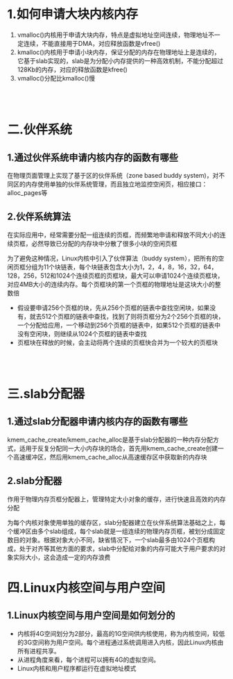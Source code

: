 # 1.如何申请大块内核内存

1. vmalloc()内核用于申请大块内存，特点是虚拟地址空间连续，物理地址不一定连续，不能直接用于DMA，对应释放函数是vfree()
2. kmalloc()内核用于申请小块内存，保证分配的内存在物理地址上是连续的，它基于slab实现的，slab是为分配小内存提供的一种高效机制，不能分配超过128Kb的内存，对应的释放函数是kfree()
3. vmalloc()分配比kmalloc()慢

<br>
<br>

# 二.伙伴系统

## 1.通过伙伴系统申请内核内存的函数有哪些

在物理页面管理上实现了基于区的伙伴系统（zone based buddy system)，对不同区的内存使用单独的伙伴系统管理，而且独立地监控空闲页，相应接口：alloc_pages等

## 2.伙伴系统算法

在实际应用中，经常需要分配一组连续的页框，而频繁地申请和释放不同大小的连续页框，必然导致已分配的内存块中分散了很多小块的空闲页框

为了避免这种情况，Linux内核中引入了伙伴算法（buddy system），把所有的空闲页框分组为11个块链表，每个块链表包含大小为1，2，4，8，16，32，64，128，256，512和1024个连续页框的页框块，最大可以申请1024个连续页框块，对应4MB大小的连续内存。每个页框块的第一个页框的物理地址是这块大小的整数倍

* 假设要申请256个页框的块，先从256个页框的链表中查找空闲块，如果没有，就去512个页框的链表中查找，找到了则将页框分为2个256个页框的块，一个分配给应用，一个移动到256个页框的链表中，如果512个页框的链表中没有空闲块，则继续从1024个页框的链表中查找
* 页框块在释放的时候，会主动将两个连续的页框快合并为一个较大的页框块

<br>
<br>

# 三.slab分配器

## 1.通过slab分配器申请内核内存的函数有哪些

kmem_cache_create/kmem_cache_alloc是基于slab分配器的一种内存分配方式，适用于反复分配同一大小内存块的场合，首先用kmem_cache_create创建一个高速缓冲区，然后用kmem_cache_alloc从高速缓存区中获取新的内存块

## 2.slab分配器

作用于物理内存页框分配器上，管理特定大小对象的缓存，进行快速且高效的内存分配

为每个内核对象使用单独的缓存区，slab分配器建立在伙伴系统算法基础之上，每个缓冲区由多个slab组成，每个slab就是一组连续的物理内存页框，被划分成固定数目的对象。根据对象大小不同，缺省情况下，一个slab最多由1024个页框构成，处于对齐等其他方面的要求，slab中分配给对象的内存可能大于用户要求的对象实际大小，这会造成一定的内存浪费

# 四.Linux内核空间与用户空间

## 1.Linux内核空间与用户空间是如何划分的

* 内核将4G空间划分为2部分，最高的1G空间供内核使用，称为内核空间，较低的3G空间称为用户空间。每个进程通过系统调用进入内核，因此Linux内核由所有进程共享。
* 从进程角度来看，每个进程可以拥有4G的虚拟空间。
* Linux内核和用户程序都运行在虚拟地址模式